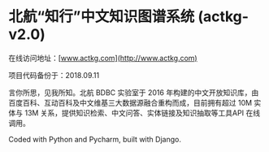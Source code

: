 # 北航“知行”中文知识图谱系统 (actkg-v2.0)

在线访问地址：[www.actkg.com](http://www.actkg.com)

项目代码备份于：2018.09.11

言你所思，见我所知。北航 BDBC 实验室于 2016 年构建的中文开放知识库，由百度百科、互动百科及中文维基三大数据源融合重构而成，目前拥有超过 10M 实体与 13M 关系，提供知识检索、中文问答、实体链接及知识抽取等工具API 在线调用。

Coded with Python and Pycharm, built with Django.
